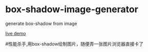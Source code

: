 # box-shadow-image-generator
generate box-shadow from image

[live demo](https://blog.jiasm.org/box-shadow-image-generator)


#性能杀手,用box-shadow绘制图片，随便弄一张图片浏览器直接卡了

